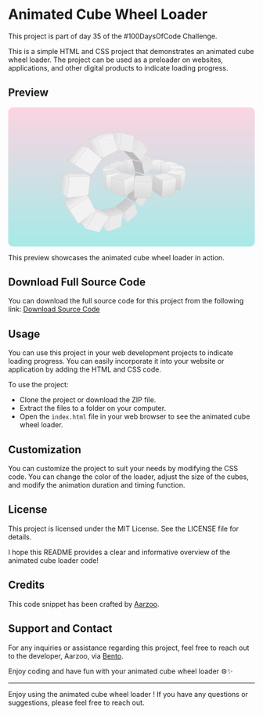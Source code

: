 # Animated Cube Wheel Loader

This project is part of day 35 of the #100DaysOfCode Challenge.

This is a simple HTML and CSS project that demonstrates an animated cube wheel loader. The project can be used as a preloader on websites, applications, and other digital products to indicate loading progress.

## Preview

<div style="display: flex; align-items: center; justify-content: center; width: 100%; border-radius: 0.6rem;">
    <img src="preview.gif" alt="preview GIF" width="100%" height="100%" style="overflow: none; border-radius: inherit;"/>
</div>

This preview showcases the animated cube wheel loader in action.

## Download Full Source Code

You can download the full source code for this project from the following link: [Download Source Code](https://t.me/CodeWithAarzoo)

## Usage

You can use this project in your web development projects to indicate loading progress. You can easily incorporate it into your website or application by adding the HTML and CSS code.

To use the project:

- Clone the project or download the ZIP file.
- Extract the files to a folder on your computer.
- Open the `index.html` file in your web browser to see the animated cube wheel loader.

## Customization

You can customize the project to suit your needs by modifying the CSS code. You can change the color of the loader, adjust the size of the cubes, and modify the animation duration and timing function.

## License

This project is licensed under the MIT License. See the LICENSE file for details.

I hope this README provides a clear and informative overview of the animated cube loader code!

## Credits

This code snippet has been crafted by [Aarzoo](https://twitter.com/withaarzoo).

## Support and Contact

For any inquiries or assistance regarding this project, feel free to reach out to the developer, Aarzoo, via [Bento](https://bento.me/withaarzoo).

Enjoy coding and have fun with your animated cube wheel loader ⚙️✨

---

Enjoy using the animated cube wheel loader ! If you have any questions or suggestions, please feel free to reach out.

